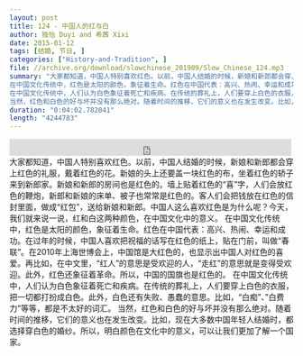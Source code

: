 ```yaml
---
layout: post
title: 124 - 中国人的红与白
author: 独怡 Duyi and 希茜 Xixi
date: 2015-01-12
tags: [结婚, 节日, ]
categories: ["History-and-Tradition", ]
file: //archive.org/download/slowchinese_201909/Slow_Chinese_124.mp3
summary: "大家都知道，中国人特别喜欢红色。以前，中国人结婚的时候，新娘和新郎都会穿上红色的礼服，戴着红色的花。新娘的头上还要盖一块红色的布，坐着红色的轿子来到新郎家。新娘和新郎的房间也是红色的。墙上贴着红色的“喜”字，人们会放红色的鞭炮，新郎和新娘的床单、被子也常常是红色的。客人们会把钱放在红色的信封里面，做成“红包”，送给新娘和新郎。中国人这么喜欢红色是为什么呢？今天，我们就来说一说，红和白这两种颜色，在中国文化中的意义。  
在中国文化传统中，红色是太阳的颜色，象征着生命。红色在中国代表：高兴、热闹、幸运和成功。在过年的时候，中国人喜欢把祝福的话写在红色的纸上，贴在门前，叫做“春联”。在2010年上海世博会上，中国馆是大红色的，也显示出中国人对红色的喜爱。再比如，在中文里，“红人”的意思是受欢迎的人，“走红”的意思就是变得受欢迎。此外，红色还象征着革命。所以，中国的国旗也是红色的。  
在中国文化传统中，人们认为白色象征着死亡和疾病。在传统的葬礼上，人们要穿上白色的衣服，把一切都打扮成白色。此外，白色还有失败、愚蠢的意思。比如，“白痴”、”白费力”等等，都是不太好的词汇。  
当然，红色和白色的好与坏并没有那么绝对。随着时间的推移，它们的意义也在发生改变。比如，现在大多数中国年轻人结婚时，都选择穿白色的婚纱。所以，明白颜色在文化中的意义，可以让我们更加了解一个国家。"
duration: "0:04:02.782041"
length: "4244783"
---
```


<iframe src="https://archive.org/embed/slowchinese_201909/Slow_Chinese_124.mp3" width="500" height="30" frameborder="0" webkitallowfullscreen="true" mozallowfullscreen="true" allowfullscreen></iframe>
大家都知道，中国人特别喜欢红色。以前，中国人结婚的时候，新娘和新郎都会穿上红色的礼服，戴着红色的花。新娘的头上还要盖一块红色的布，坐着红色的轿子来到新郎家。新娘和新郎的房间也是红色的。墙上贴着红色的“喜”字，人们会放红色的鞭炮，新郎和新娘的床单、被子也常常是红色的。客人们会把钱放在红色的信封里面，做成“红包”，送给新娘和新郎。中国人这么喜欢红色是为什么呢？今天，我们就来说一说，红和白这两种颜色，在中国文化中的意义。  
在中国文化传统中，红色是太阳的颜色，象征着生命。红色在中国代表：高兴、热闹、幸运和成功。在过年的时候，中国人喜欢把祝福的话写在红色的纸上，贴在门前，叫做“春联”。在2010年上海世博会上，中国馆是大红色的，也显示出中国人对红色的喜爱。再比如，在中文里，“红人”的意思是受欢迎的人，“走红”的意思就是变得受欢迎。此外，红色还象征着革命。所以，中国的国旗也是红色的。  
在中国文化传统中，人们认为白色象征着死亡和疾病。在传统的葬礼上，人们要穿上白色的衣服，把一切都打扮成白色。此外，白色还有失败、愚蠢的意思。比如，“白痴”、”白费力”等等，都是不太好的词汇。  
当然，红色和白色的好与坏并没有那么绝对。随着时间的推移，它们的意义也在发生改变。比如，现在大多数中国年轻人结婚时，都选择穿白色的婚纱。所以，明白颜色在文化中的意义，可以让我们更加了解一个国家。